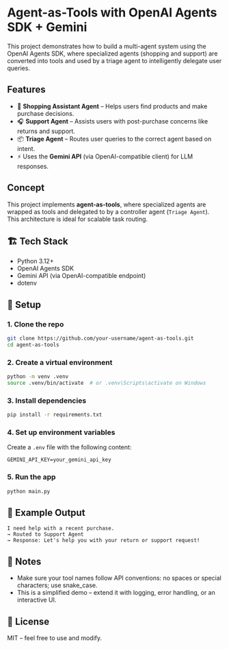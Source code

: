 #  Agent-as-Tools with OpenAI Agents SDK + Gemini

This project demonstrates how to build a multi-agent system using the OpenAI Agents SDK, where specialized agents (shopping and support) are converted into tools and used by a triage agent to intelligently delegate user queries.

##  Features

- 🤖 **Shopping Assistant Agent** – Helps users find products and make purchase decisions.
- 🎧 **Support Agent** – Assists users with post-purchase concerns like returns and support.
- 📦 **Triage Agent** – Routes user queries to the correct agent based on intent.
- ⚡ Uses the **Gemini API** (via OpenAI-compatible client) for LLM responses.

##  Concept

This project implements **agent-as-tools**, where specialized agents are wrapped as tools and delegated to by a controller agent (`Triage Agent`). This architecture is ideal for scalable task routing.

## 🏗️ Tech Stack

- Python 3.12+
- OpenAI Agents SDK
- Gemini API (via OpenAI-compatible endpoint)
- dotenv

## 🔧 Setup

### 1. Clone the repo

```bash
git clone https://github.com/your-username/agent-as-tools.git
cd agent-as-tools
````

### 2. Create a virtual environment

```bash
python -m venv .venv
source .venv/bin/activate  # or .venv\Scripts\activate on Windows
```

### 3. Install dependencies

```bash
pip install -r requirements.txt
```

### 4. Set up environment variables

Create a `.env` file with the following content:

```env
GEMINI_API_KEY=your_gemini_api_key
```

### 5. Run the app

```bash
python main.py
```

## 📎 Example Output

```
I need help with a recent purchase.
→ Routed to Support Agent
→ Response: Let's help you with your return or support request!
```

## 📝 Notes

* Make sure your tool names follow API conventions: no spaces or special characters; use snake\_case.
* This is a simplified demo – extend it with logging, error handling, or an interactive UI.

## 📄 License

MIT – feel free to use and modify.

```
